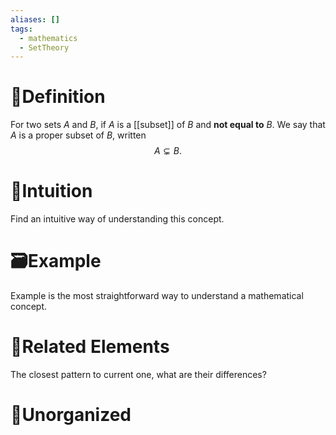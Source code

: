 ```yaml
---
aliases: []
tags:
  - mathematics
  - SetTheory
---
```



# 📝Definition
For two sets $A$ and $B$, if $A$ is a [[subset]] of $B$ and **not equal to** $B$. We say that $A$ is a proper subset of $B$, written
$$
A\subsetneq B.
$$
# 🧠Intuition
Find an intuitive way of understanding this concept.

# 🗃Example
Example is the most straightforward way to understand a mathematical concept.

# 🌱Related Elements
The closest pattern to current one, what are their differences?


# 🍂Unorganized